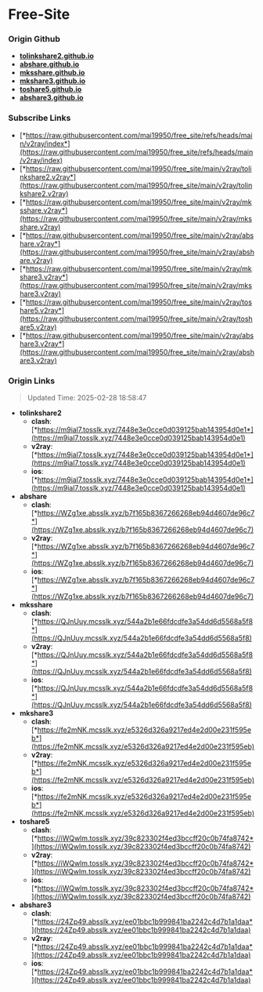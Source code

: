# Free-Site

### Origin Github

- [**tolinkshare2.github.io**](https://github.com/tolinkshare2/tolinkshare2.github.io)
- [**abshare.github.io**](https://github.com/abshare/abshare.github.io)
- [**mksshare.github.io**](https://github.com/mksshare/mksshare.github.io)
- [**mkshare3.github.io**](https://github.com/mkshare3/mkshare3.github.io)
- [**toshare5.github.io**](https://github.com/toshare5/toshare5.github.io)
- [**abshare3.github.io**](https://github.com/abshare3/abshare3.github.io)

### Subscribe Links

- [*https://raw.githubusercontent.com/mai19950/free_site/refs/heads/main/v2ray/index*](https://raw.githubusercontent.com/mai19950/free_site/refs/heads/main/v2ray/index)
- [*https://raw.githubusercontent.com/mai19950/free_site/main/v2ray/tolinkshare2.v2ray*](https://raw.githubusercontent.com/mai19950/free_site/main/v2ray/tolinkshare2.v2ray)
- [*https://raw.githubusercontent.com/mai19950/free_site/main/v2ray/mksshare.v2ray*](https://raw.githubusercontent.com/mai19950/free_site/main/v2ray/mksshare.v2ray)
- [*https://raw.githubusercontent.com/mai19950/free_site/main/v2ray/abshare.v2ray*](https://raw.githubusercontent.com/mai19950/free_site/main/v2ray/abshare.v2ray)
- [*https://raw.githubusercontent.com/mai19950/free_site/main/v2ray/mkshare3.v2ray*](https://raw.githubusercontent.com/mai19950/free_site/main/v2ray/mkshare3.v2ray)
- [*https://raw.githubusercontent.com/mai19950/free_site/main/v2ray/toshare5.v2ray*](https://raw.githubusercontent.com/mai19950/free_site/main/v2ray/toshare5.v2ray)
- [*https://raw.githubusercontent.com/mai19950/free_site/main/v2ray/abshare3.v2ray*](https://raw.githubusercontent.com/mai19950/free_site/main/v2ray/abshare3.v2ray)

### Origin Links

> Updated Time: 2025-02-28 18:58:47

- **tolinkshare2**
  - **clash**: [*https://m9ial7.tosslk.xyz/7448e3e0cce0d039125bab143954d0e1*](https://m9ial7.tosslk.xyz/7448e3e0cce0d039125bab143954d0e1)
  - **v2ray**: [*https://m9ial7.tosslk.xyz/7448e3e0cce0d039125bab143954d0e1*](https://m9ial7.tosslk.xyz/7448e3e0cce0d039125bab143954d0e1)
  - **ios**: [*https://m9ial7.tosslk.xyz/7448e3e0cce0d039125bab143954d0e1*](https://m9ial7.tosslk.xyz/7448e3e0cce0d039125bab143954d0e1)
- **abshare**
  - **clash**: [*https://WZg1xe.absslk.xyz/b7f165b8367266268eb94d4607de96c7*](https://WZg1xe.absslk.xyz/b7f165b8367266268eb94d4607de96c7)
  - **v2ray**: [*https://WZg1xe.absslk.xyz/b7f165b8367266268eb94d4607de96c7*](https://WZg1xe.absslk.xyz/b7f165b8367266268eb94d4607de96c7)
  - **ios**: [*https://WZg1xe.absslk.xyz/b7f165b8367266268eb94d4607de96c7*](https://WZg1xe.absslk.xyz/b7f165b8367266268eb94d4607de96c7)
- **mksshare**
  - **clash**: [*https://QJnUuy.mcsslk.xyz/544a2b1e66fdcdfe3a54dd6d5568a5f8*](https://QJnUuy.mcsslk.xyz/544a2b1e66fdcdfe3a54dd6d5568a5f8)
  - **v2ray**: [*https://QJnUuy.mcsslk.xyz/544a2b1e66fdcdfe3a54dd6d5568a5f8*](https://QJnUuy.mcsslk.xyz/544a2b1e66fdcdfe3a54dd6d5568a5f8)
  - **ios**: [*https://QJnUuy.mcsslk.xyz/544a2b1e66fdcdfe3a54dd6d5568a5f8*](https://QJnUuy.mcsslk.xyz/544a2b1e66fdcdfe3a54dd6d5568a5f8)
- **mkshare3**
  - **clash**: [*https://fe2mNK.mcsslk.xyz/e5326d326a9217ed4e2d00e231f595eb*](https://fe2mNK.mcsslk.xyz/e5326d326a9217ed4e2d00e231f595eb)
  - **v2ray**: [*https://fe2mNK.mcsslk.xyz/e5326d326a9217ed4e2d00e231f595eb*](https://fe2mNK.mcsslk.xyz/e5326d326a9217ed4e2d00e231f595eb)
  - **ios**: [*https://fe2mNK.mcsslk.xyz/e5326d326a9217ed4e2d00e231f595eb*](https://fe2mNK.mcsslk.xyz/e5326d326a9217ed4e2d00e231f595eb)
- **toshare5**
  - **clash**: [*https://iWQwlm.tosslk.xyz/39c823302f4ed3bccff20c0b74fa8742*](https://iWQwlm.tosslk.xyz/39c823302f4ed3bccff20c0b74fa8742)
  - **v2ray**: [*https://iWQwlm.tosslk.xyz/39c823302f4ed3bccff20c0b74fa8742*](https://iWQwlm.tosslk.xyz/39c823302f4ed3bccff20c0b74fa8742)
  - **ios**: [*https://iWQwlm.tosslk.xyz/39c823302f4ed3bccff20c0b74fa8742*](https://iWQwlm.tosslk.xyz/39c823302f4ed3bccff20c0b74fa8742)
- **abshare3**
  - **clash**: [*https://24Zp49.absslk.xyz/ee01bbc1b999841ba2242c4d7b1a1daa*](https://24Zp49.absslk.xyz/ee01bbc1b999841ba2242c4d7b1a1daa)
  - **v2ray**: [*https://24Zp49.absslk.xyz/ee01bbc1b999841ba2242c4d7b1a1daa*](https://24Zp49.absslk.xyz/ee01bbc1b999841ba2242c4d7b1a1daa)
  - **ios**: [*https://24Zp49.absslk.xyz/ee01bbc1b999841ba2242c4d7b1a1daa*](https://24Zp49.absslk.xyz/ee01bbc1b999841ba2242c4d7b1a1daa)
